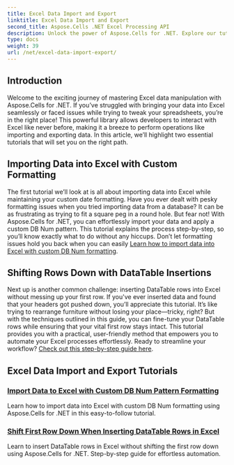```yaml
---
title: Excel Data Import and Export
linktitle: Excel Data Import and Export
second_title: Aspose.Cells .NET Excel Processing API
description: Unlock the power of Aspose.Cells for .NET. Explore our tutorials to efficiently import and export Excel data with ease.
type: docs
weight: 39
url: /net/excel-data-import-export/
---
```

## Introduction

Welcome to the exciting journey of mastering Excel data manipulation with Aspose.Cells for .NET. If you’ve struggled with bringing your data into Excel seamlessly or faced issues while trying to tweak your spreadsheets, you’re in the right place! This powerful library allows developers to interact with Excel like never before, making it a breeze to perform operations like importing and exporting data. In this article, we’ll highlight two essential tutorials that will set you on the right path.

## Importing Data into Excel with Custom Formatting

The first tutorial we’ll look at is all about importing data into Excel while maintaining your custom date formatting. Have you ever dealt with pesky formatting issues when you tried importing data from a database? It can be as frustrating as trying to fit a square peg in a round hole. But fear not! With Aspose.Cells for .NET, you can effortlessly import your data and apply a custom DB Num pattern. This tutorial explains the process step-by-step, so you’ll know exactly what to do without any hiccups. Don’t let formatting issues hold you back when you can easily [Learn how to import data into Excel with custom DB Num formatting](./import-data-to-worksheet-in-excel-with-specified-db-num-custom-pattern-formatting/).

## Shifting Rows Down with DataTable Insertions

Next up is another common challenge: inserting DataTable rows into Excel without messing up your first row. If you've ever inserted data and found that your headers got pushed down, you’ll appreciate this tutorial. It’s like trying to rearrange furniture without losing your place—tricky, right? But with the techniques outlined in this guide, you can fine-tune your DataTable rows while ensuring that your vital first row stays intact. This tutorial provides you with a practical, user-friendly method that empowers you to automate your Excel processes effortlessly. Ready to streamline your workflow? [Check out this step-by-step guide here](./shift-first-row-down-when-inserting-cells-datatable-rows-in-excel/).

## Excel Data Import and Export Tutorials
### [Import Data to Excel with Custom DB Num Pattern Formatting](./import-data-to-worksheet-in-excel-with-specified-db-num-custom-pattern-formatting/)
Learn how to import data into Excel with custom DB Num formatting using Aspose.Cells for .NET in this easy-to-follow tutorial.
### [Shift First Row Down When Inserting DataTable Rows in Excel](./shift-first-row-down-when-inserting-cells-datatable-rows-in-excel/)
Learn to insert DataTable rows in Excel without shifting the first row down using Aspose.Cells for .NET. Step-by-step guide for effortless automation.